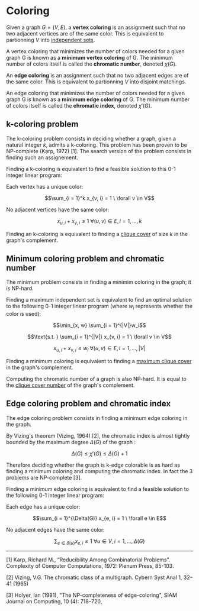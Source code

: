 # Coloring

Given a graph $G = (V, E)$, a __vertex coloring__ is an assignment such that no two adjacent vertices are of the same color. This is equivalent to partionning $V$ into [independent sets](../indset).

A vertex coloring that minimizes the number of colors needed for a given graph G is known as a __minimum vertex coloring__ of G. The minimum number of colors itself is called the __chromatic number__, denoted $\chi(G)$.

An __edge coloring__ is an assignment such that no two adjacent edges are of the same color. This is equivalent to partionning $V$ into disjoint matchings.

An edge coloring that minimizes the number of colors needed for a given graph G is known as a __minimum edge coloring__ of G. The minimum number of colors itself is called the __chromatic index__, denoted $\chi'(G)$.


## k-coloring problem


The k-coloring problem consists in deciding whether a graph, given a natural integer $k$, admits a k-coloring. This problem has been proven to be NP-complete (Karp, 1972) [1]. The search version of the problem consists in finding such an assignement.

Finding a k-coloring is equivalent to find a feasible solution to this 0-1 integer linear program:

Each vertex has a unique color:

$$\sum_{i = 1}^k x_{v, i} = 1 \  \forall v \in V$$

No adjacent vertices have the same color:

$$x_{u, i} + x_{v, i} \leq 1 \ \forall (u, v) \in E, \, i = 1, ..., k$$

Finding an k-coloring is equivalent to finding a [clique cover](../clique#clique-cover-search-and-decision-problem) of size $k$ in the graph's complement.

## Minimum coloring problem and chromatic number

The minimum problem consists in finding a minimim coloring in the graph; it is  NP-hard.

Finding a maximum independent set is equivalent to find an optimal solution to the following 0-1 integer linear program (where $w_i$ represents whether the color is used):

$$\min_{x, w} \sum_{i = 1}^{|V|}w_i$$

$$\text{s.t. } \sum_{i = 1}^{|V|} x_{v, i} = 1 \  \forall v \in V$$

$$x_{u, i} + x_{v, i} \leq w_i \ \forall (u, v) \in E, \, i = 1, ..., |V|$$


Finding a minimum coloring is equivalent to finding a [maximum clique cover](../clique#maximum-clique-cover-problem-and-clique-cover-number) in the graph's complement.

Computing the chromatic number of a graph is also NP-hard. It is equal to the [clique cover number](../clique#maximum-clique-cover-problem-and-clique-cover-number) of the graph's complement.

## Edge coloring problem and chromatic index

The edge coloring problem consists in finding a minimum edge coloring in the graph.

By Vizing's theorem (Vizing, 1964) [2], the chromatic index is almost tightly bounded by the maximum degree $\Delta(G)$ of the graph :

$$\Delta(G) \leq \chi'(G) \leq \Delta(G) + 1$$

Therefore deciding whether the graph is k-edge colorable is as hard as finding a minimum coloring and computing the chromatic index. In fact the 3 problems are NP-complete [3].

Finding a minimum edge coloring is equivalent to find a feasible solution to the following 0-1 integer linear program:

Each edge has a unique color:

$$\sum_{i = 1}^{\Delta(G)} x_{e, i} = 1 \  \forall e \in E$$

No adjacent edges have the same color:

$$\sum_{e \in \delta(u)} x_{e, i} \leq 1 \ \forall u \in V, \, i = 1, ..., \Delta(G)$$


---


[1] Karp, Richard M., “Reducibility Among Combinatorial Problems”.
Complexity of Computer Computations, 1972: Plenum Press, 85-103.

[2] Vizing, V.G. The chromatic class of a multigraph. Cybern Syst Anal 1, 32–41 (1965)

[3] Holyer, Ian (1981), "The NP-completeness of edge-coloring", SIAM Journal on Computing, 10 (4): 718–720,